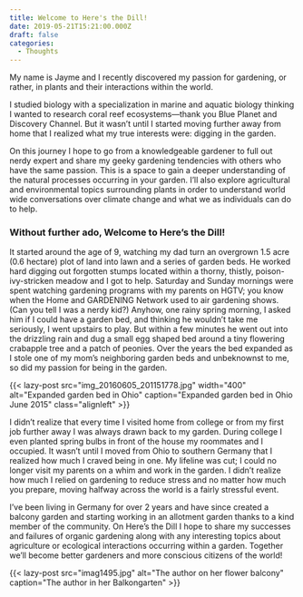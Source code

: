```yaml
---
title: Welcome to Here's the Dill!
date: 2019-05-21T15:21:00.000Z
draft: false
categories:
  - Thoughts
---
```

My name is Jayme and I recently discovered my passion for gardening, or rather, in plants and their interactions within the world.

I studied biology with a specialization in marine and aquatic biology thinking I wanted to research coral reef ecosystems—thank you Blue Planet and Discovery Channel. But it wasn’t until I started moving further away from home that I realized what my true interests were: digging in the garden.

On this journey I hope to go from a knowledgeable gardener to full out nerdy expert and share my geeky gardening tendencies with others who have the same passion. This is a space to gain a deeper understanding of the natural processes occurring in your garden. I’ll also explore agricultural and environmental topics surrounding plants in order to understand world wide conversations over climate change and what we as individuals can do to help.

### Without further ado, Welcome to Here’s the Dill!

It started around the age of 9, watching my dad turn an overgrown 1.5 acre (0.6 hectare) plot of land into lawn and a series of garden beds. He worked hard digging out forgotten stumps located within a thorny, thistly, poison-ivy-stricken meadow and I got to help. Saturday and Sunday mornings were spent watching gardening programs with my parents on HGTV; you know when the Home and GARDENING Network used to air gardening shows. (Can you tell I was a nerdy kid?) Anyhow, one rainy spring morning, I asked him if I could have a garden bed, and thinking he wouldn’t take me seriously, I went upstairs to play. But within a few minutes he went out into the drizzling rain and dug a small egg shaped bed around a tiny flowering crabapple tree and a patch of peonies. Over the years the bed expanded as I stole one of my mom’s neighboring garden beds and unbeknownst to me, so did my passion for being in the garden.

{{< lazy-post src="img_20160605_201151778.jpg" width="400" alt="Expanded garden bed in Ohio" caption="Expanded garden bed in Ohio June 2015" class="alignleft" >}}

I didn’t realize that every time I visited home from college or from my first job further away I was always drawn back to my garden. During college I even planted spring bulbs in front of the house my roommates and I occupied. It wasn’t until I moved from Ohio to southern Germany that I realized how much I craved being in one. My lifeline was cut; I could no longer visit my parents on a whim and work in the garden. I didn’t realize how much I relied on gardening to reduce stress and no matter how much you prepare, moving halfway across the world is a fairly stressful event.

I’ve been living in Germany for over 2 years and have since created a balcony garden and starting working in an allotment garden thanks to a kind member of the community. On Here’s the Dill I hope to share my successes and failures of organic gardening along with any interesting topics about agriculture or ecological interactions occurring within a garden. Together we’ll become better gardeners and more conscious citizens of the world!

{{< lazy-post src="imag1495.jpg" alt="The author on her flower balcony" caption="The author in her Balkongarten"  >}}
